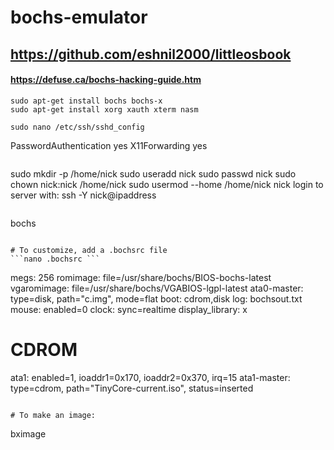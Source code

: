 # bochs-emulator

## https://github.com/eshnil2000/littleosbook 
#### https://defuse.ca/bochs-hacking-guide.htm
```
sudo apt-get install bochs bochs-x
sudo apt-get install xorg xauth xterm nasm
```

```
sudo nano /etc/ssh/sshd_config

```
  PasswordAuthentication yes
	X11Forwarding yes
```
```
sudo mkdir -p /home/nick
sudo useradd nick
sudo passwd nick
sudo chown nick:nick /home/nick
sudo usermod --home /home/nick nick
login to server with:
ssh -Y nick@ipaddress
```
```
bochs
```

# To customize, add a .bochsrc file
```nano .bochsrc ```
```
megs: 256
romimage: file=/usr/share/bochs/BIOS-bochs-latest
vgaromimage: file=/usr/share/bochs/VGABIOS-lgpl-latest
ata0-master: type=disk, path="c.img", mode=flat
boot: cdrom,disk
log: bochsout.txt
mouse: enabled=0
clock: sync=realtime
display_library: x

# CDROM
ata1: enabled=1, ioaddr1=0x170, ioaddr2=0x370, irq=15
ata1-master: type=cdrom, path="TinyCore-current.iso", status=inserted
```

# To make an image:
```
bximage

